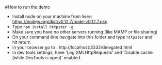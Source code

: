 #How to run the demo

* Install node on your machine from here: https://nodejs.org/dist/v0.12.7/node-v0.12.7.pkg
* Type ```npm install httpster -g```
* Make sure you have no other servers running (like MAMP or file sharing)
* On your command-line navigate into this folder and type ```httpster``` and hit return
* In your browser go to : http://localhost:3333/delegated.html
* In dev tools settings, have 'Log XMLHttpRequests' and 'Disable cache (while DevTools is open)' enabled.
